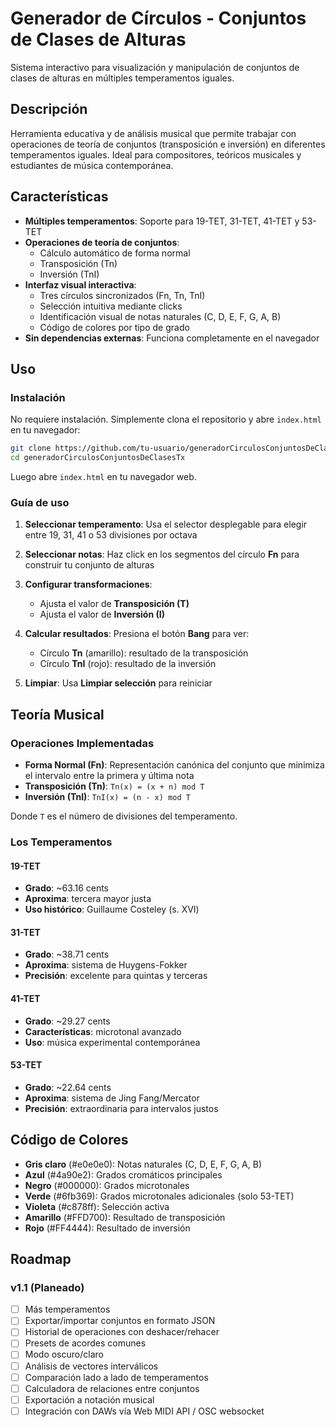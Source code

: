 # Generador de Círculos - Conjuntos de Clases de Alturas

Sistema interactivo para visualización y manipulación de conjuntos de clases de alturas en múltiples temperamentos iguales.

## Descripción

Herramienta educativa y de análisis musical que permite trabajar con operaciones de teoría de conjuntos (transposición e inversión) en diferentes temperamentos iguales. Ideal para compositores, teóricos musicales y estudiantes de música contemporánea.

## Características

- **Múltiples temperamentos**: Soporte para 19-TET, 31-TET, 41-TET y 53-TET
- **Operaciones de teoría de conjuntos**:
  - Cálculo automático de forma normal
  - Transposición (Tn)
  - Inversión (TnI)
- **Interfaz visual interactiva**:
  - Tres círculos sincronizados (Fn, Tn, TnI)
  - Selección intuitiva mediante clicks
  - Identificación visual de notas naturales (C, D, E, F, G, A, B)
  - Código de colores por tipo de grado
- **Sin dependencias externas**: Funciona completamente en el navegador

## Uso

### Instalación

No requiere instalación. Simplemente clona el repositorio y abre `index.html` en tu navegador:

```bash
git clone https://github.com/tu-usuario/generadorCirculosConjuntosDeClasesTx.git
cd generadorCirculosConjuntosDeClasesTx
```

Luego abre `index.html` en tu navegador web.

### Guía de uso

1. **Seleccionar temperamento**: Usa el selector desplegable para elegir entre 19, 31, 41 o 53 divisiones por octava

2. **Seleccionar notas**: Haz click en los segmentos del círculo **Fn** para construir tu conjunto de alturas

3. **Configurar transformaciones**:
   - Ajusta el valor de **Transposición (T)**
   - Ajusta el valor de **Inversión (I)**

4. **Calcular resultados**: Presiona el botón **Bang** para ver:
   - Círculo **Tn** (amarillo): resultado de la transposición
   - Círculo **TnI** (rojo): resultado de la inversión

5. **Limpiar**: Usa **Limpiar selección** para reiniciar

## Teoría Musical

### Operaciones Implementadas

- **Forma Normal (Fn)**: Representación canónica del conjunto que minimiza el intervalo entre la primera y última nota
- **Transposición (Tn)**: `Tn(x) = (x + n) mod T`
- **Inversión (TnI)**: `TnI(x) = (n - x) mod T`

Donde `T` es el número de divisiones del temperamento.

### Los Temperamentos

#### 19-TET
- **Grado**: ~63.16 cents
- **Aproxima**: tercera mayor justa
- **Uso histórico**: Guillaume Costeley (s. XVI)

#### 31-TET
- **Grado**: ~38.71 cents
- **Aproxima**: sistema de Huygens-Fokker
- **Precisión**: excelente para quintas y terceras

#### 41-TET
- **Grado**: ~29.27 cents
- **Características**: microtonal avanzado
- **Uso**: música experimental contemporánea

#### 53-TET
- **Grado**: ~22.64 cents
- **Aproxima**: sistema de Jing Fang/Mercator
- **Precisión**: extraordinaria para intervalos justos

## Código de Colores

- **Gris claro** (#e0e0e0): Notas naturales (C, D, E, F, G, A, B)
- **Azul** (#4a90e2): Grados cromáticos principales
- **Negro** (#000000): Grados microtonales
- **Verde** (#6fb369): Grados microtonales adicionales (solo 53-TET)
- **Violeta** (#c878ff): Selección activa
- **Amarillo** (#FFD700): Resultado de transposición
- **Rojo** (#FF4444): Resultado de inversión

## Roadmap

### v1.1 (Planeado)
- [ ] Más temperamentos
- [ ] Exportar/importar conjuntos en formato JSON
- [ ] Historial de operaciones con deshacer/rehacer
- [ ] Presets de acordes comunes
- [ ] Modo oscuro/claro
- [ ] Análisis de vectores interválicos
- [ ] Comparación lado a lado de temperamentos
- [ ] Calculadora de relaciones entre conjuntos
- [ ] Exportación a notación musical
- [ ] Integración con DAWs vía Web MIDI API / OSC websocket

